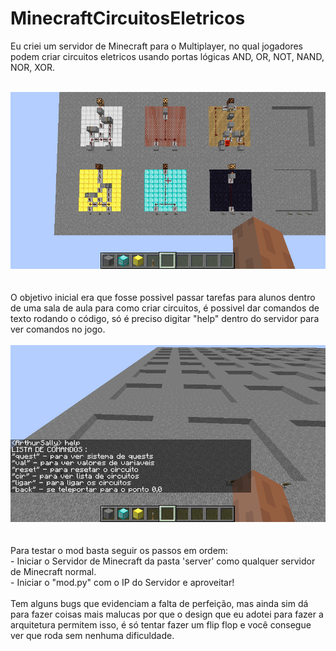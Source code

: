 # MinecraftCircuitosEletricos
Eu criei um servidor de Minecraft para o Multiplayer, no qual jogadores podem criar circuitos eletricos usando portas lógicas AND, OR, NOT, NAND, NOR, XOR.<br/><br/>
<center><img src="circuitos.png"/></center><br/><br/>
O objetivo inicial era que fosse possivel passar tarefas para alunos dentro de uma sala de aula para como criar circuitos, é possivel dar comandos de texto rodando o código, só é preciso digitar "help" dentro do servidor para ver comandos no jogo.<br/><br/>
<center><img src="comandos.png"/></center><br/><br/>
Para testar o mod basta seguir os passos em ordem:<br/>
- Iniciar o Servidor de Minecraft da pasta 'server' como qualquer servidor de Minecraft normal.<br/>
- Iniciar o "mod.py" com o IP do Servidor e aproveitar!<br/><br/>
Tem alguns bugs que evidenciam a falta de perfeição, mas ainda sim dá para fazer coisas mais malucas por que o design que eu adotei para fazer a arquitetura permitem isso, é só tentar fazer um flip flop e você consegue ver que roda sem nenhuma dificuldade.
